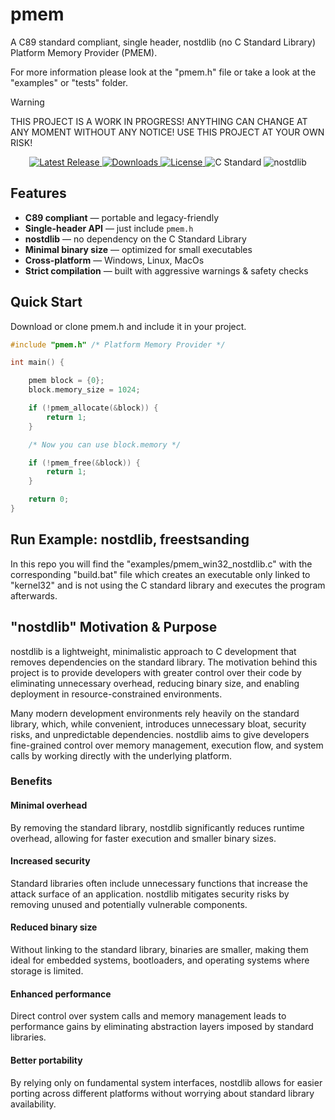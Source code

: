 # pmem
A C89 standard compliant, single header, nostdlib (no C Standard Library) Platform Memory Provider (PMEM).

For more information please look at the "pmem.h" file or take a look at the "examples" or "tests" folder.

> [!WARNING]
> THIS PROJECT IS A WORK IN PROGRESS! ANYTHING CAN CHANGE AT ANY MOMENT WITHOUT ANY NOTICE! USE THIS PROJECT AT YOUR OWN RISK!
 
<p align="center">
  <a href="https://github.com/nickscha/pmem/releases">
    <img src="https://img.shields.io/github/v/release/nickscha/pmem?style=flat-square&color=blue" alt="Latest Release">
  </a>
  <a href="https://github.com/nickscha/pmem/releases">
    <img src="https://img.shields.io/github/downloads/nickscha/pmem/total?style=flat-square&color=brightgreen" alt="Downloads">
  </a>
  <a href="https://opensource.org/licenses/MIT">
    <img src="https://img.shields.io/badge/License-MIT-yellow.svg?style=flat-square" alt="License">
  </a>
  <img src="https://img.shields.io/badge/Standard-C89-orange?style=flat-square" alt="C Standard">
  <img src="https://img.shields.io/badge/nolib-nostdlib-lightgrey?style=flat-square" alt="nostdlib">
</p>

## **Features**
- **C89 compliant** — portable and legacy-friendly  
- **Single-header API** — just include `pmem.h`  
- **nostdlib** — no dependency on the C Standard Library  
- **Minimal binary size** — optimized for small executables  
- **Cross-platform** — Windows, Linux, MacOs
- **Strict compilation** — built with aggressive warnings & safety checks

## Quick Start

Download or clone pmem.h and include it in your project.

```C
#include "pmem.h" /* Platform Memory Provider */

int main() {

    pmem block = {0};
    block.memory_size = 1024;

    if (!pmem_allocate(&block)) {
        return 1;
    }

    /* Now you can use block.memory */

    if (!pmem_free(&block)) {
        return 1;
    }

    return 0;
}
```

## Run Example: nostdlib, freestsanding

In this repo you will find the "examples/pmem_win32_nostdlib.c" with the corresponding "build.bat" file which
creates an executable only linked to "kernel32" and is not using the C standard library and executes the program afterwards.

## "nostdlib" Motivation & Purpose

nostdlib is a lightweight, minimalistic approach to C development that removes dependencies on the standard library. The motivation behind this project is to provide developers with greater control over their code by eliminating unnecessary overhead, reducing binary size, and enabling deployment in resource-constrained environments.

Many modern development environments rely heavily on the standard library, which, while convenient, introduces unnecessary bloat, security risks, and unpredictable dependencies. nostdlib aims to give developers fine-grained control over memory management, execution flow, and system calls by working directly with the underlying platform.

### Benefits

#### Minimal overhead
By removing the standard library, nostdlib significantly reduces runtime overhead, allowing for faster execution and smaller binary sizes.

#### Increased security
Standard libraries often include unnecessary functions that increase the attack surface of an application. nostdlib mitigates security risks by removing unused and potentially vulnerable components.

#### Reduced binary size
Without linking to the standard library, binaries are smaller, making them ideal for embedded systems, bootloaders, and operating systems where storage is limited.

#### Enhanced performance
Direct control over system calls and memory management leads to performance gains by eliminating abstraction layers imposed by standard libraries.

#### Better portability
By relying only on fundamental system interfaces, nostdlib allows for easier porting across different platforms without worrying about standard library availability.
